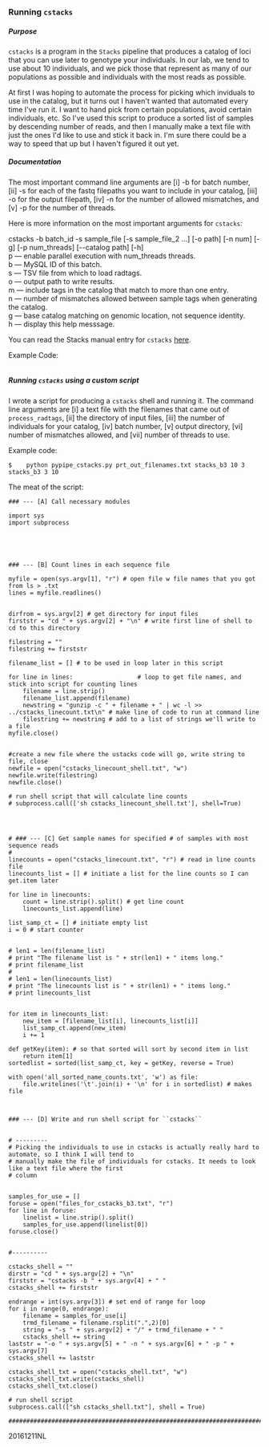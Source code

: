 ### Running ``cstacks``


##### Purpose

``cstacks`` is a program in the ``Stacks`` pipeline that produces a catalog of loci that you can use later to genotype your individuals. In our lab, we tend to use about 10 individuals, and we pick those that represent as many of our populations as possible and individuals with the most reads as possible.

At first I was hoping to automate the process for picking which inviduals to use in the catalog, but it turns out I haven't wanted that automated every time I've run it. I want to hand pick from certain populations, avoid certain individuals, etc. So I've used this script to produce a sorted list of samples by descending number of reads, and then I manually make a text file with just the ones I'd like to use and stick it back in. I'm sure there could be a way to speed that up but I haven't figured it out yet.

##### Documentation

The most important command line arguments are [i] -b for batch number, [ii] -s for each of the fastq filepaths you want to include in your catalog, [iii] -o for the output filepath, [iv] -n for the number of allowed mismatches, and [v] -p for the number of threads.

Here is more information on the most important arguments for ``cstacks``:

cstacks -b batch_id -s sample_file [-s sample_file_2 ...] [-o path] [-n num] [-g] [-p num_threads] [--catalog path] [-h]
<br>p — enable parallel execution with num_threads threads.
<br>b — MySQL ID of this batch.
<br>s — TSV file from which to load radtags.
<br>o — output path to write results.
<br>m — include tags in the catalog that match to more than one entry.
<br>n — number of mismatches allowed between sample tags when generating the catalog.
<br>g — base catalog matching on genomic location, not sequence identity.
<br>h — display this help messsage.

You can read the Stacks manual entry for ``cstacks`` [here](http://catchenlab.life.illinois.edu/stacks/comp/cstacks.php).

Example Code:

```$	cstacks -b 3 -s stacks_b3/2015_101_1 -s stacks_b3/2005_464_1 -s stacks_b3/2010_184_1 -s stacks_b3/2005_459_1 -o stacks_b3 -n 3 -p 5
```

##### Running ``cstacks`` using a custom script

I wrote a script for producing a ``cstacks`` shell and running it. The command line arguments are [i] a text file with the filenames that came out of ``process_radtags``, [ii] the directory of input files, [iii] the number of individuals for your catalog, [iv] batch number, [v] output directory, [vi] number of mismatches allowed, and [vii] number of threads to use.

Example code:

```$	python pypipe_cstacks.py prt_out_filenames.txt stacks_b3 10 3 stacks_b3 3 10```

The meat of the script:

```
### --- [A] Call necessary modules

import sys 
import subprocess





### --- [B] Count lines in each sequence file

myfile = open(sys.argv[1], "r")	# open file w file names that you got from ls > .txt
lines = myfile.readlines()


dirfrom = sys.argv[2] # get directory for input files
firststr = "cd " + sys.argv[2] + "\n" # write first line of shell to cd to this directory

filestring = ""
filestring += firststr

filename_list = [] # to be used in loop later in this script

for line in lines: 					# loop to get file names, and stick into script for counting lines
	filename = line.strip()		
	filename_list.append(filename)
	newstring = "gunzip -c " + filename + " | wc -l >> ../cstacks_linecount.txt\n" # make line of code to run at command line
	filestring += newstring # add to a list of strings we'll write to a file
myfile.close()


#create a new file where the ustacks code will go, write string to file, close
newfile = open("cstacks_linecount_shell.txt", "w")
newfile.write(filestring)
newfile.close()

# run shell script that will calculate line counts
# subprocess.call(['sh cstacks_linecount_shell.txt'], shell=True)




# ### --- [C] Get sample names for specified # of samples with most sequence reads 
# 
linecounts = open("cstacks_linecount.txt", "r") # read in line counts file
linecounts_list = [] # initiate a list for the line counts so I can get.item later

for line in linecounts:
	count = line.strip().split() # get line count
	linecounts_list.append(line)

list_samp_ct = [] # initiate empty list
i = 0 # start counter

    
# len1 = len(filename_list)
# print "The filename list is " + str(len1) + " items long."
# print filename_list
# 
# len1 = len(linecounts_list)
# print "The linecounts list is " + str(len1) + " items long."
# print linecounts_list


for item in linecounts_list:
	new_item = [filename_list[i], linecounts_list[i]]
	list_samp_ct.append(new_item)
	i += 1
	
def getKey(item): # so that sorted will sort by second item in list
	return item[1]
sortedlist = sorted(list_samp_ct, key = getKey, reverse = True)

with open('all_sorted_name_counts.txt', 'w') as file:
	file.writelines('\t'.join(i) + '\n' for i in sortedlist) # makes file



### --- [D] Write and run shell script for ``cstacks``


# ---------
# Picking the individuals to use in cstacks is actually really hard to automate, so I think I will tend to 
# manually make the file of individuals for cstacks. It needs to look like a text file where the first
# column 


samples_for_use = []
foruse = open("files_for_cstacks_b3.txt", "r")
for line in foruse:
	linelist = line.strip().split()
	samples_for_use.append(linelist[0])
foruse.close()


#----------

cstacks_shell = ""
dirstr = "cd " + sys.argv[2] + "\n"
firststr = "cstacks -b " + sys.argv[4] + " "
cstacks_shell += firststr

endrange = int(sys.argv[3]) # set end of range for loop
for i in range(0, endrange):
	filename = samples_for_use[i]
	trmd_filename = filename.rsplit(".",2)[0]
	string = "-s " + sys.argv[2] + "/" + trmd_filename + " "
	cstacks_shell += string
laststr = "-o " + sys.argv[5] + " -n " + sys.argv[6] + " -p " + sys.argv[7]
cstacks_shell += laststr

cstacks_shell_txt = open("cstacks_shell.txt", "w")
cstacks_shell_txt.write(cstacks_shell)
cstacks_shell_txt.close()

# run shell script
subprocess.call(["sh cstacks_shell.txt"], shell = True)

##########################################################################################

```

20161211NL